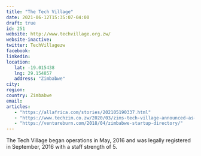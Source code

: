 ```yaml
---
title: "The Tech Village"
date: 2021-06-12T15:35:07-04:00
draft: true
id: 251
website: http://www.techvillage.org.zw/
website-inactive: 
twitter: TechVillagezw
facebook: 
linkedin: 
location: 
   lat: -19.015438
   lng: 29.154857
   address: "Zimbabwe"
city: 
region: 
country: Zimbabwe
email: 
articles:
   - "https://allafrica.com/stories/202105190337.html"
   - "https://www.techzim.co.zw/2020/03/zims-tech-village-announced-as-one-of-african-tech-and-creative-groups-atcg-flagship-spaces-in-africa/"
   - "https://ventureburn.com/2018/04/zimbabwe-startup-directory/"
---
```

The Tech Village began operations in May, 2016 and was legally registered in September, 2016 with a staff strength of 5.  
